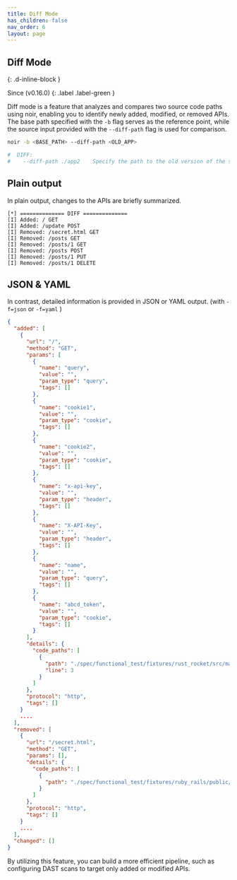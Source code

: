 ```yaml
---
title: Diff Mode
has_children: false
nav_order: 6
layout: page
---
```


## Diff Mode
{: .d-inline-block }

Since (v0.16.0) 
{: .label .label-green }

Diff mode is a feature that analyzes and compares two source code paths using noir, enabling you to identify newly added, modified, or removed APIs. The base path specified with the `-b` flag serves as the reference point, while the source input provided with the `--diff-path` flag is used for comparison.

```bash
noir -b <BASE_PATH> --diff-path <OLD_APP>

#  DIFF:
#    --diff-path ./app2    Specify the path to the old version of the source code for comparison
```

## Plain output 

In plain output, changes to the APIs are briefly summarized. 

```
[*] ============== DIFF ==============
[I] Added: / GET
[I] Added: /update POST
[I] Removed: /secret.html GET
[I] Removed: /posts GET
[I] Removed: /posts/1 GET
[I] Removed: /posts POST
[I] Removed: /posts/1 PUT
[I] Removed: /posts/1 DELETE
```

## JSON & YAML

In contrast, detailed information is provided in JSON or YAML output. (with `-f=json` or `-f=yaml` )

```json
{
  "added": [
    {
      "url": "/",
      "method": "GET",
      "params": [
        {
          "name": "query",
          "value": "",
          "param_type": "query",
          "tags": []
        },
        {
          "name": "cookie1",
          "value": "",
          "param_type": "cookie",
          "tags": []
        },
        {
          "name": "cookie2",
          "value": "",
          "param_type": "cookie",
          "tags": []
        },
        {
          "name": "x-api-key",
          "value": "",
          "param_type": "header",
          "tags": []
        },
        {
          "name": "X-API-Key",
          "value": "",
          "param_type": "header",
          "tags": []
        },
        {
          "name": "name",
          "value": "",
          "param_type": "query",
          "tags": []
        },
        {
          "name": "abcd_token",
          "value": "",
          "param_type": "cookie",
          "tags": []
        }
      ],
      "details": {
        "code_paths": [
          {
            "path": "./spec/functional_test/fixtures/rust_rocket/src/main.rs",
            "line": 3
          }
        ]
      },
      "protocol": "http",
      "tags": []
    }
    ....
  ],
  "removed": [
    {
      "url": "/secret.html",
      "method": "GET",
      "params": [],
      "details": {
        "code_paths": [
          {
            "path": "./spec/functional_test/fixtures/ruby_rails/public/secret.html"
          }
        ]
      },
      "protocol": "http",
      "tags": []
    }
    ....
  ],
  "changed": []
}
```

By utilizing this feature, you can build a more efficient pipeline, such as configuring DAST scans to target only added or modified APIs.